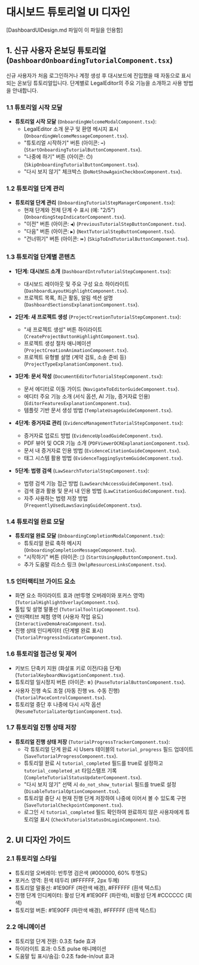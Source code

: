 # 대시보드 튜토리얼 UI 디자인

[DashboardUIDesign.md 파일이 이 파일을 인용함]

## 1. 신규 사용자 온보딩 튜토리얼 (`DashboardOnboardingTutorialComponent.tsx`)

신규 사용자가 처음 로그인하거나 계정 생성 후 대시보드에 진입했을 때 자동으로 표시되는 온보딩 튜토리얼입니다. 단계별로 LegalEditor의 주요 기능을 소개하고 사용 방법을 안내합니다.

### 1.1 튜토리얼 시작 모달
- **튜토리얼 시작 모달** (`OnboardingWelcomeModalComponent.tsx`):
  - LegalEditor 소개 문구 및 환영 메시지 표시 (`OnboardingWelcomeMessageComponent.tsx`).
  - "튜토리얼 시작하기" 버튼 (아이콘: `➡️`) (`StartOnboardingTutorialButtonComponent.tsx`).
  - "나중에 하기" 버튼 (아이콘: `⏱️`) (`SkipOnboardingTutorialButtonComponent.tsx`).
  - "다시 보지 않기" 체크박스 (`DoNotShowAgainCheckboxComponent.tsx`).

### 1.2 튜토리얼 단계 관리
- **튜토리얼 단계 관리** (`OnboardingTutorialStepManagerComponent.tsx`):
  - 현재 단계와 전체 단계 수 표시 (예: "2/5") (`OnboardingStepIndicatorComponent.tsx`).
  - "이전" 버튼 (아이콘: `◀️`) (`PreviousTutorialStepButtonComponent.tsx`).
  - "다음" 버튼 (아이콘: `▶️`) (`NextTutorialStepButtonComponent.tsx`).
  - "건너뛰기" 버튼 (아이콘: `⏩`) (`SkipToEndTutorialButtonComponent.tsx`).

### 1.3 튜토리얼 단계별 콘텐츠
- **1단계: 대시보드 소개** (`DashboardIntroTutorialStepComponent.tsx`):
  - 대시보드 레이아웃 및 주요 구성 요소 하이라이트 (`DashboardLayoutHighlightComponent.tsx`).
  - 프로젝트 목록, 최근 활동, 알림 섹션 설명 (`DashboardSectionsExplanationComponent.tsx`).

- **2단계: 새 프로젝트 생성** (`ProjectCreationTutorialStepComponent.tsx`):
  - "새 프로젝트 생성" 버튼 하이라이트 (`CreateProjectButtonHighlightComponent.tsx`).
  - 프로젝트 생성 절차 애니메이션 (`ProjectCreationAnimationComponent.tsx`).
  - 프로젝트 유형별 설명 (계약 검토, 소송 준비 등) (`ProjectTypeExplanationComponent.tsx`).

- **3단계: 문서 작성** (`DocumentEditorTutorialStepComponent.tsx`):
  - 문서 에디터로 이동 가이드 (`NavigateToEditorGuideComponent.tsx`).
  - 에디터 주요 기능 소개 (서식 옵션, AI 기능, 증거자료 인용) (`EditorFeaturesExplanationComponent.tsx`).
  - 템플릿 기반 문서 생성 방법 (`TemplateUsageGuideComponent.tsx`).

- **4단계: 증거자료 관리** (`EvidenceManagementTutorialStepComponent.tsx`):
  - 증거자료 업로드 방법 (`EvidenceUploadGuideComponent.tsx`).
  - PDF 뷰어 및 OCR 기능 소개 (`PDFViewerOCRExplanationComponent.tsx`).
  - 문서 내 증거자료 인용 방법 (`EvidenceCitationGuideComponent.tsx`).
  - 태그 시스템 활용 방법 (`EvidenceTaggingSystemGuideComponent.tsx`).

- **5단계: 법령 검색** (`LawSearchTutorialStepComponent.tsx`):
  - 법령 검색 기능 접근 방법 (`LawSearchAccessGuideComponent.tsx`).
  - 검색 결과 활용 및 문서 내 인용 방법 (`LawCitationGuideComponent.tsx`).
  - 자주 사용하는 법령 저장 방법 (`FrequentlyUsedLawsSavingGuideComponent.tsx`).

### 1.4 튜토리얼 완료 모달
- **튜토리얼 완료 모달** (`OnboardingCompletionModalComponent.tsx`):
  - 튜토리얼 완료 축하 메시지 (`OnboardingCompletionMessageComponent.tsx`).
  - "시작하기" 버튼 (아이콘: `🚀`) (`StartUsingAppButtonComponent.tsx`).
  - 추가 도움말 리소스 링크 (`HelpResourcesLinksComponent.tsx`).

### 1.5 인터랙티브 가이드 요소
- 화면 요소 하이라이트 효과 (반투명 오버레이와 포커스 영역) (`TutorialHighlightOverlayComponent.tsx`).
- 툴팁 및 설명 말풍선 (`TutorialTooltipComponent.tsx`).
- 인터랙티브 체험 영역 (사용자 작업 유도) (`InteractiveDemoAreaComponent.tsx`).
- 진행 상태 인디케이터 (단계별 완료 표시) (`TutorialProgressIndicatorComponent.tsx`).

### 1.6 튜토리얼 접근성 및 제어
- 키보드 단축키 지원 (화살표 키로 이전/다음 단계) (`TutorialKeyboardNavigationComponent.tsx`).
- 튜토리얼 일시정지 버튼 (아이콘: `⏸️`) (`PauseTutorialButtonComponent.tsx`).
- 사용자 진행 속도 조절 (자동 진행 vs. 수동 진행) (`TutorialPaceControlComponent.tsx`).
- 튜토리얼 중단 후 나중에 다시 시작 옵션 (`ResumeTutorialLaterOptionComponent.tsx`).

### 1.7 튜토리얼 진행 상태 저장
- **튜토리얼 진행 상태 저장** (`TutorialProgressTrackerComponent.tsx`):
  - 각 튜토리얼 단계 완료 시 Users 테이블의 `tutorial_progress` 필드 업데이트 (`SaveTutorialProgressComponent.tsx`).
  - 튜토리얼 완료 시 `tutorial_completed` 필드를 true로 설정하고 `tutorial_completed_at` 타임스탬프 기록 (`CompleteTutorialStatusUpdaterComponent.tsx`).
  - "다시 보지 않기" 선택 시 `do_not_show_tutorial` 필드를 true로 설정 (`DisableTutorialOptionComponent.tsx`).
  - 튜토리얼 중단 시 현재 진행 단계 저장하여 나중에 이어서 볼 수 있도록 구현 (`SaveTutorialCheckpointComponent.tsx`).
  - 로그인 시 `tutorial_completed` 필드 확인하여 완료하지 않은 사용자에게 튜토리얼 표시 (`CheckTutorialStatusOnLoginComponent.tsx`).

## 2. UI 디자인 가이드
### 2.1 튜토리얼 스타일
- 튜토리얼 오버레이: 반투명 검은색 (#000000, 60% 투명도)
- 포커스 영역: 흰색 테두리 (#FFFFFF, 2px 두께)
- 튜토리얼 말풍선: #1E90FF (파란색 배경), #FFFFFF (흰색 텍스트)
- 진행 단계 인디케이터: 활성 단계 #1E90FF (파란색), 비활성 단계 #CCCCCC (회색)
- 튜토리얼 버튼: #1E90FF (파란색 배경), #FFFFFF (흰색 텍스트)

### 2.2 애니메이션
- 튜토리얼 단계 전환: 0.3초 fade 효과
- 하이라이트 효과: 0.5초 pulse 애니메이션
- 도움말 팁 표시/숨김: 0.2초 fade-in/out 효과 